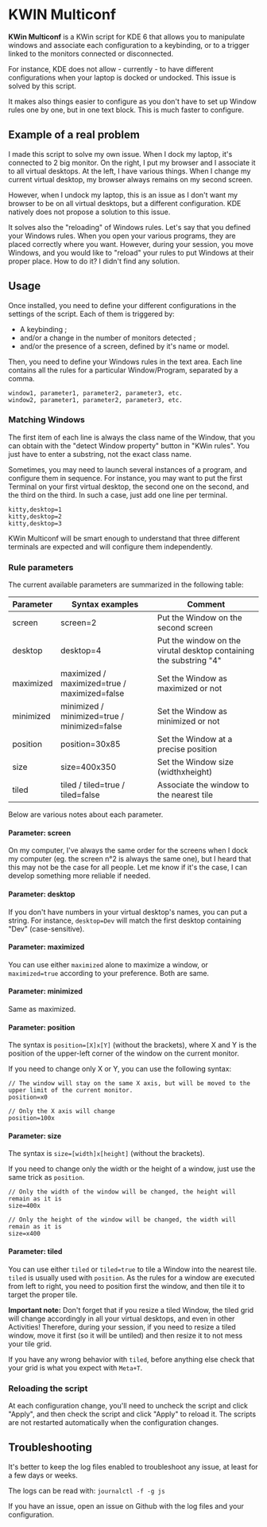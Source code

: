 # KWIN Multiconf

**KWin Multiconf** is a KWin script for KDE 6 that allows you to manipulate windows and associate each configuration to a keybinding, or to a trigger linked to the monitors connected or disconnected.

For instance, KDE does not allow - currently - to have different configurations when your laptop is docked or undocked. This issue is solved by this script.

It makes also things easier to configure as you don't have to set up Window rules one by one, but in one text block. This is much faster to configure.


## Example of a real problem

I made this script to solve my own issue. When I dock my laptop, it's connected to 2 big monitor. On the right, I put my browser and I associate it to all virtual desktops. At the left, I have various things. When I change my current virtual desktop, my browser always remains on my second screen.

However, when I undock my laptop, this is an issue as I don't want my browser to be on all virtual desktops, but a different configuration. KDE natively does not propose a solution to this issue.

It solves also the "reloading" of Windows rules. Let's say that you defined your Windows rules. When you open your various programs, they are placed correctly where you want. However, during your session, you move Windows, and you would like to "reload" your rules to put Windows at their proper place. How to do it? I didn't find any solution. 

## Usage

Once installed, you need to define your different configurations in the settings of the script. Each of them is triggered by:

- A keybinding ;
- and/or a change in the number of monitors detected ;
- and/or the presence of a screen, defined by it's name or model. 

Then, you need to define your Windows rules in the text area. Each line contains all the rules for a particular Window/Program, separated by a comma. 

```
window1, parameter1, parameter2, parameter3, etc.
window2, parameter1, parameter2, parameter3, etc.

```


### Matching Windows

The first item of each line is always the class name of the Window, that you can obtain with the "detect Window property" button in "KWin rules". You just have to enter a substring, not the exact class name.

Sometimes, you may need to launch several instances of a program, and configure them in sequence. For instance, you may want to put the first Terminal on your first virtual desktop, the second one on the second, and the third on the third. In such a case, just add one line per terminal.

```
kitty,desktop=1
kitty,desktop=2
kitty,desktop=3
```
KWin Multiconf will be smart enough to understand that three different terminals are expected and will configure them independently.

### Rule parameters

The current available parameters are summarized in the following table:

| Parameter                    | Syntax examples                      |  Comment                         |
|------------------------------|--------------------------------------|----------------------------------| 
| screen                       | screen=2                            | Put the Window on the second screen |
| desktop                      | desktop=4                           | Put the window on the virutal desktop containing the substring "4" |
| maximized                    | maximized / maximized=true / maximized=false | Set the Window as maximized or not |
| minimized                    | minimized / minimized=true / minimized=false | Set the Window as minimized or not |
| position                     | position=30x85                         | Set the Window at a precise position |
| size                         | size=400x350                           | Set the Window size (widthxheight) |
| tiled                        | tiled / tiled=true / tiled=false  | Associate the window to the nearest tile |

Below are various notes about each parameter. 

#### Parameter: screen

On my computer, I've always the same order for the screens when I dock my computer (eg. the screen n°2 is always the same one), but I heard that this may not be the case for all people. Let me know if it's the case, I can develop something more reliable if needed. 


#### Parameter: desktop 

If you don't have numbers in your virtual desktop's names, you can put a string. For instance, `desktop=Dev` will match the first desktop containing "Dev" (case-sensitive). 

#### Parameter: maximized

You can use either `maximized` alone to maximize a window, or `maximized=true` according to your preference. Both are same. 

#### Parameter: minimized

Same as maximized.

#### Parameter: position

The syntax is `position=[X]x[Y]` (without the brackets), where X and Y is the position of the upper-left corner of the window on the current monitor.

If you need to change only X or Y, you can use the following syntax:

```
// The window will stay on the same X axis, but will be moved to the upper limit of the current monitor. 
position=x0
```

```
// Only the X axis will change
position=100x
```

#### Parameter: size

The syntax is `size=[width]x[height]` (without the brackets).

If you need to change only the width or the height of a window, just use the same trick as `position`.

```
// Only the width of the window will be changed, the height will remain as it is
size=400x 
```

```
// Only the height of the window will be changed, the width will remain as it is
size=x400 

```

#### Parameter: tiled

You can use either `tiled` or `tiled=true` to tile a Window into the nearest tile. `tiled` is usually used with `position`. As the rules for a window are executed from left to right, you need to position first the window, and then tile it to target the proper tile. 

**Important note:** Don't forget that if you resize a tiled Window, the tiled grid will change accordingly in all your virtual desktops, and even in other Activities! Therefore, during your session, if you need to resize a tiled window, move it first (so it will be untiled) and then resize it to not mess your tile grid.  

If you have any wrong behavior with `tiled`, before anything else check that your grid is what you expect with `Meta+T`.


### Reloading the script

At each configuration change, you'll need to uncheck the script and click "Apply", and then check the script and click "Apply" to reload it.
The scripts are not restarted automatically when the configuration changes.


## Troubleshooting

It's better to keep the log files enabled to troubleshoot any issue, at least for a few days or weeks.

The logs can be read with: `journalctl -f -g js`

If you have an issue, open an issue on Github with the log files and your configuration. 
